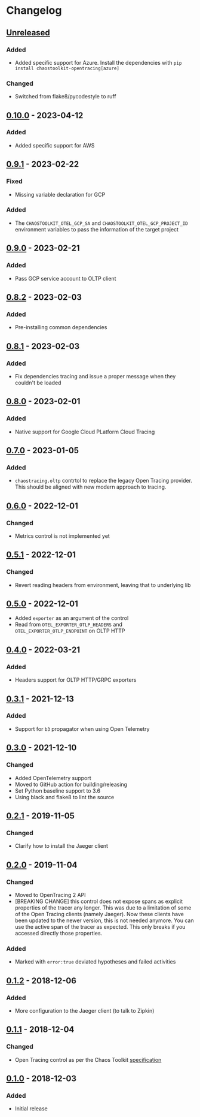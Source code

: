 # Changelog

## [Unreleased][]

[Unreleased]: https://github.com/chaostoolkit-incubator/chaostoolkit-opentracing/compare/0.10.0...HEAD

### Added

- Added specific support for Azure. Install the dependencies with `pip install chaostoolkit-opentracing[azure]`

### Changed

- Switched from flake8/pycodestyle to ruff

## [0.10.0][] - 2023-04-12

[0.10.0]: https://github.com/chaostoolkit-incubator/chaostoolkit-opentracing/compare/0.9.1...0.10.0

### Added

- Added specific support for AWS

## [0.9.1][] - 2023-02-22

[0.9.1]: https://github.com/chaostoolkit-incubator/chaostoolkit-opentracing/compare/0.9.0...0.9.1

### Fixed

- Missing variable declaration for GCP

### Added

- The `CHAOSTOOLKIT_OTEL_GCP_SA` and `CHAOSTOOLKIT_OTEL_GCP_PROJECT_ID`
  environment variables to pass the information of the target project

## [0.9.0][] - 2023-02-21

[0.9.0]: https://github.com/chaostoolkit-incubator/chaostoolkit-opentracing/compare/0.8.2...0.9.0

### Added

- Pass GCP service account to OLTP client

## [0.8.2][] - 2023-02-03

[0.8.2]: https://github.com/chaostoolkit-incubator/chaostoolkit-opentracing/compare/0.8.1...0.8.2

### Added

- Pre-installing common dependencies

## [0.8.1][] - 2023-02-03

[0.8.1]: https://github.com/chaostoolkit-incubator/chaostoolkit-opentracing/compare/0.8.0...0.8.1

### Added

- Fix dependencies tracing and issue a proper message when they couldn't be loaded

## [0.8.0][] - 2023-02-01

[0.8.0]: https://github.com/chaostoolkit-incubator/chaostoolkit-opentracing/compare/0.7.0...0.8.0

### Added

- Native support for Google Cloud PLatform Cloud Tracing

## [0.7.0][] - 2023-01-05

[0.7.0]: https://github.com/chaostoolkit-incubator/chaostoolkit-opentracing/compare/0.6.0...0.7.0

### Added

- `chaostracing.oltp` contrtol to replace the legacy Open Tracing provider.
  This should be aligned with new modern approach to tracing.

## [0.6.0][] - 2022-12-01

[0.6.0]: https://github.com/chaostoolkit-incubator/chaostoolkit-opentracing/compare/0.5.1...0.6.0

### Changed

- Metrics control is not implemented yet

## [0.5.1][] - 2022-12-01

[0.5.1]: https://github.com/chaostoolkit-incubator/chaostoolkit-opentracing/compare/0.5.0...0.5.1

### Changed

- Revert reading headers from environment, leaving that to underlying lib

## [0.5.0][] - 2022-12-01

[0.5.0]: https://github.com/chaostoolkit-incubator/chaostoolkit-opentracing/compare/0.4.0...0.5.0

- Added `exporter` as an argument of the control
- Read from `OTEL_EXPORTER_OTLP_HEADERS` and `OTEL_EXPORTER_OTLP_ENDPOINT` on OLTP HTTP


## [0.4.0][] - 2022-03-21

[0.4.0]: https://github.com/chaostoolkit-incubator/chaostoolkit-opentracing/compare/0.3.1...0.4.0

### Added

-   Headers support for OLTP HTTP/GRPC exporters

## [0.3.1][] - 2021-12-13

[0.3.1]: https://github.com/chaostoolkit-incubator/chaostoolkit-opentracing/compare/0.3.0...0.3.1

### Added

-   Support for `b3` propagator when using Open Telemetry

## [0.3.0][] - 2021-12-10

[0.3.0]: https://github.com/chaostoolkit-incubator/chaostoolkit-opentracing/compare/0.2.1...0.3.0

### Changed

-   Added OpenTelemetry support
-   Moved to GitHub action for building/releasing
-   Set Python baseline support to 3.6
-   Using black and flake8 to lint the source

## [0.2.1][] - 2019-11-05

[0.2.1]: https://github.com/chaostoolkit-incubator/chaostoolkit-opentracing/compare/0.2.0...0.2.1

### Changed

-   Clarify how to install the Jaeger client

## [0.2.0][] - 2019-11-04

[0.2.0]: https://github.com/chaostoolkit-incubator/chaostoolkit-opentracing/compare/0.1.2...0.2.0

### Changed

-   Moved to OpenTracing 2 API
-   [BREAKING CHANGE] this control does not expose spans as explicit properties
    of the tracer any longer. This was due to a limitation of some of the
    Open Tracing clients (namely Jaeger). Now these clients have been updated
    to the newer version, this is not needed anymore. You can use the
    active span of the tracer as expected. This only breaks if you accessed
    directly those properties.

### Added

-   Marked with `error:true` deviated hypotheses and failed activities

## [0.1.2][] - 2018-12-06

[0.1.2]: https://github.com/chaostoolkit-incubator/chaostoolkit-opentracing/compare/0.1.1...0.1.2

### Added

-   More configuration to the Jaeger client (to talk to Zipkin)

## [0.1.1][] - 2018-12-04

[0.1.1]: https://github.com/chaostoolkit-incubator/chaostoolkit-opentracing/compare/0.1.0...0.1.1

### Changed

-   Open Tracing control as per the Chaos Toolkit [specification][spec]

[spec]: https://docs.chaostoolkit.org/reference/api/experiment/#controls

## [0.1.0][] - 2018-12-03

[0.1.0]: https://github.com/chaostoolkit-incubator/chaostoolkit-opentracing/tree/0.1.0

### Added

-   Initial release
